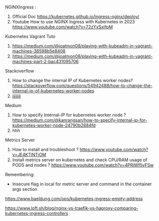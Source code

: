 NGINXIngress : 
1. Official Doc https://kubernetes.github.io/ingress-nginx/deploy/
2. Youtube How to use NGINX Ingress with Kubernetes in 2023 https://www.youtube.com/watch?v=72zYxSxifpM

Kubernetes Vagrant Tuto 
1. https://medium.com/@joatmon08/playing-with-kubeadm-in-vagrant-machines-36598b5e8408
2. https://medium.com/@joatmon08/playing-with-kubeadm-in-vagrant-machines-part-2-bac431095706

Stackoverflow
1. How to change the internal IP of Kubernetes worker nodes? https://stackoverflow.com/questions/54942488/how-to-change-the-internal-ip-of-kubernetes-worker-nodes
2. jjjjjjjj

Medium 
1. How to specify Internal-IP for kubernetes worker node ?  https://medium.com/@kanrangsan/how-to-specify-internal-ip-for-kubernetes-worker-node-24790b2884fd
2. hhh

Metrics Server 
1. How to install and troubleshoot ? https://www.youtube.com/watch?v=JE4KTlNTjOM
2. Install metrics server on kubernetes and check CPU/RAM usage of PODS and nodes ? https://www.youtube.com/watch?v=4PRiWf5yFSw

Remembering:
- Insecure flag in local for metric server and command in the container args section 


https://www.baeldung.com/ops/kubernetes-ingress-empty-address

https://www.loft.sh/blog/nginx-vs-traefik-vs-haproxy-comparing-kubernetes-ingress-controllers